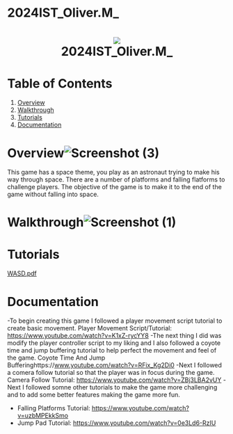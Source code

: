 # 2024IST_Oliver.M_
<h1 align="center">
 <img src="https://user-images.githubusercontent.com/45159366/97361059-45151700-185c-11eb-9d12-dae51c79eb8a.png">
  <br />
 2024IST_Oliver.M_
</h1>

# Table of Contents

1. [Overview](https://github.com/TempeHS/2024IST_Oliver.M_?tab=readme-ov-file#overview)
2. [Walkthrough](https://github.com/TempeHS/2024IST_Oliver.M_?tab=readme-ov-file#walkthrough)
3. [Tutorials](https://github.com/TempeHS/2024IST_Oliver.M_?tab=readme-ov-file#tutorials)
4. [Documentation](https://github.com/TempeHS/2024IST_Oliver.M_?tab=readme-ov-file#documentation)


# Overview![Screenshot (3)](https://github.com/user-attachments/assets/ba23761e-183e-4af7-8c38-4a82588ab043)
This game has a space theme, you play as an astronaut trying to make his way through space. There are a number of platforms and falling flatforms to challenge players. The objective of the game is to make it to the end of the game without falling into space.

# Walkthrough![Screenshot (1)](https://github.com/user-attachments/assets/999c46ff-9bc5-49c9-9779-008740731abc)

# Tutorials

[WASD.pdf](https://github.com/user-attachments/files/17156782/WASD.pdf)


# Documentation
-To begin creating this game I followed a player movement script tutorial to create basic movement. Player Movement Script/Tutorial: https://www.youtube.com/watch?v=K1xZ-rycYY8
-The next thing I did was modify the player controller script to my liking and I also followed a coyote time and jump buffering tutorial to help perfect the movement and feel of the game. Coyote Time And Jump Bufferinghttps://www.youtube.com/watch?v=RFix_Kg2Di0
-Next I followed a comera follow tutorial so that the player was in focus during the game. Camera Follow Tutorial: https://www.youtube.com/watch?v=ZBj3LBA2vUY
-Next I followed somne other tutorials to make the game more challenging and to add some better features making the game more fun. 
- Falling Platforms Tutorial: https://www.youtube.com/watch?v=uzbMPEkkSmo
- Jump Pad Tutorial: https://www.youtube.com/watch?v=0e3Ld6-RzIU

